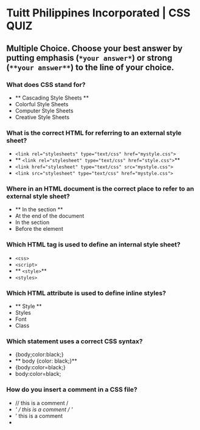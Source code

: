 # Tuitt Philippines Incorporated | CSS QUIZ

## Multiple Choice. Choose your best answer by putting emphasis (`*your answer*`) or strong (`**your answer**`) to the line of your choice.

### What does CSS stand for?
- ** Cascading Style Sheets **
- Colorful Style Sheets
- Computer Style Sheets
- Creative Style Sheets

### What is the correct HTML for referring to an external style sheet?
- ```<link rel="stylesheets" type="text/css" href="mystyle.css">``` 
- ** ```<link rel="stylesheet" type="text/css" href="style.css">```** 
- ```<link href="stylesheet" type="text/css" src="mystyle.css">``` 
- ```<link src="stylesheet" type="text/css" href="mystyle.css">``` 

### Where in an HTML document is the correct place to refer to an external style sheet?
- ** In the <head> section **
- At the end of the document
- In the <body> section
- Before the <html> element

### Which HTML tag is used to define an internal style sheet?
- ```<css>```
- ```<script>```
- ** ```<style>```**
- ```<styles>```

### Which HTML attribute is used to define inline styles?
- ** Style **
- Styles
- Font
- Class

### Which statement uses a correct CSS syntax?
- {body;color:black;}
- ** body {color: black;}**
- {body:color=black;}
- body:color=black;

### How do you insert a comment in a CSS file?
- // this is a comment /
-  **' /* this is a comment */ '**
- ' this is a comment
- <!-- this is a comment →

### How do you add a background color for all <h1> elements?
-** h1 {background-color: #FFFFFF;}**
- all.h1 {background-color: #FFFFFF;}
- h1.all {background-color: #FFFFFF;}
- #h1 {background-color: #FFFFFF;}

### How do you select an element with id "demo"?
- *demo
- .demo
- ** #demo **
- Demo

### How do you select elements with class name "test"?
- #test
- ** Test **
- *test
- .test 

### How do you select all p elements inside a div element?
- div + p
- ** div p **
- div.p
- div ~ p

### How do you group selectors?
- Separate each selector with a space
- Separate each selector with a plus sign
- ** Separate each selector with a comma**
- Separate each selector with a dot

### Which pseudo class selects links that are currently being hovered over by the mouse pointer?
- :link
- :visited
- :focus
- **' :hover '**

### If two selectors apply to the same element, the one with lower specificity wins.
- True
- ** False **

### It is the main international standards organization for the World Wide Web
- WWW
- W3
- ** W3C **
- C3W

### (5 pts) Identify the parts of the CSS Rule-set below:

	a, h1 {
	    font-weight: bold;
	    color: grey
	}

#### Selector: ** a, h1 **

#### Declaration:  ** font-weight: bold; color: grey; **
	                
#### Property Name: ** font-weight **

#### Property Value: ** bold **

#### Declaration block: ** {} **

### (5 pts) Determine the specificity value for each selectors below:

    div li a :  **3**
     
    #article .breaking-news : **110**
    
    section .important-text span:  **12**
    
    main #comment #reply : **201**
    
    nav > ul > li > a:hover : **13**
    
    
    a

